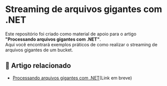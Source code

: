 # Streaming de arquivos gigantes com .NET

Este repositório foi criado como material de apoio para o artigo **"Processando arquivos gigantes com .NET"**.  
Aqui você encontrará exemplos práticos de como realizar o streaming de arquivos gigantes de um bucket.

## 📖 Artigo relacionado
- [Processando arquivos gigantes com .NET](#)(Link em breve)


